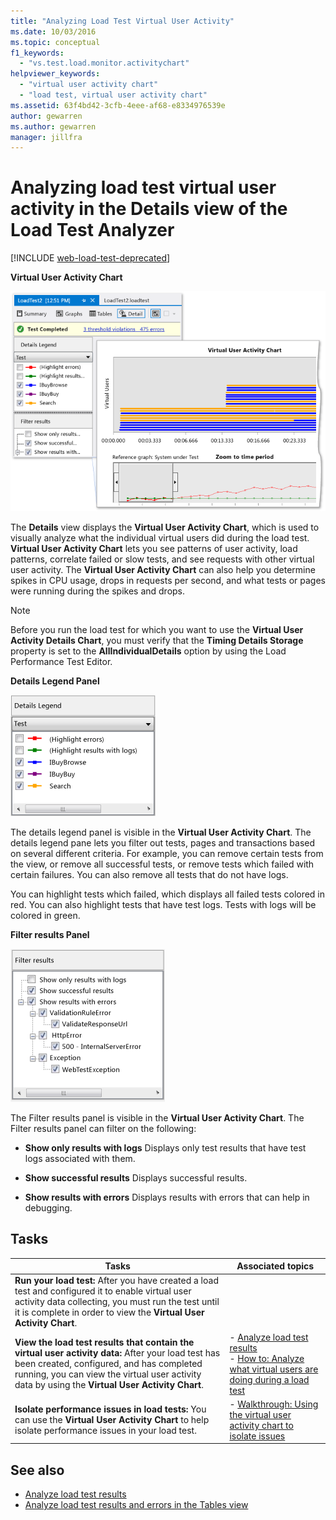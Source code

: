 ```yaml
---
title: "Analyzing Load Test Virtual User Activity"
ms.date: 10/03/2016
ms.topic: conceptual
f1_keywords:
  - "vs.test.load.monitor.activitychart"
helpviewer_keywords:
  - "virtual user activity chart"
  - "load test, virtual user activity chart"
ms.assetid: 63f4bd42-3cfb-4eee-af68-e8334976539e
author: gewarren
ms.author: gewarren
manager: jillfra
---
```

# Analyzing load test virtual user activity in the Details view of the Load Test Analyzer

[!INCLUDE [web-load-test-deprecated](includes/web-load-test-deprecated.md)]

**Virtual User Activity Chart**

![Virtual User Activity Chart](../test/media/virtual_actchart.png)

The **Details** view displays the **Virtual User Activity Chart**, which is used to visually analyze what the individual virtual users did during the load test. **Virtual User Activity Chart** lets you see patterns of user activity, load patterns, correlate failed or slow tests, and see requests with other virtual user activity. The **Virtual User Activity Chart** can also help you determine spikes in CPU usage, drops in requests per second, and what tests or pages were running during the spikes and drops.

> [!NOTE]
> Before you run the load test for which you want to use the **Virtual User Activity Details Chart**, you must verify that the **Timing Details Storage** property is set to the **AllIndividualDetails** option by using the Load Performance Test Editor.

 **Details Legend Panel**

 ![Details legend panel](../test/media/ltest_detailslegend.png)

 The details legend panel is visible in the **Virtual User Activity Chart**. The details legend pane lets you filter out tests, pages and transactions based on several different criteria. For example, you can remove certain tests from the view, or remove all successful tests, or remove tests which failed with certain failures. You can also remove all tests that do not have logs.

 You can highlight tests which failed, which displays all failed tests colored in red. You can also highlight tests that have test logs. Tests with logs will be colored in green.

 **Filter results Panel**

 ![Filter results panel](../test/media/ltest_filterresults.png)

 The Filter results panel is visible in the **Virtual User Activity Chart**. The Filter results panel can filter on the following:

-   **Show only results with logs** Displays only test results that have test logs associated with them.

-   **Show successful results** Displays successful results.

-   **Show results with errors** Displays results with errors that can help in debugging.

## Tasks

|Tasks|Associated topics|
|-|-|
|**Run your load test:** After you have created a load test and configured it to enable virtual user activity data collecting, you must run the test until it is complete in order to view the **Virtual User Activity Chart**.||
|**View the load test results that contain the virtual user activity data:** After your load test has been created, configured, and has completed running, you can view the virtual user activity data by using the **Virtual User Activity Chart**.|-   [Analyze load test results](../test/analyze-load-test-results-using-the-load-test-analyzer.md)<br />-   [How to: Analyze what virtual users are doing during a load test](../test/how-to-analyze-virtual-user-activity-during-a-load-test.md)|
|**Isolate performance issues in load tests:** You can use the **Virtual User Activity Chart** to help isolate performance issues in your load test.|-   [Walkthrough: Using the virtual user activity chart to isolate issues](../test/walkthrough-use-the-virtual-user-activity-chart-to-isolate-issues.md)|

## See also

- [Analyze load test results](../test/analyze-load-test-results-using-the-load-test-analyzer.md)
- [Analyze load test results and errors in the Tables view](../test/analyze-load-test-results-and-errors-in-the-tables-view.md)